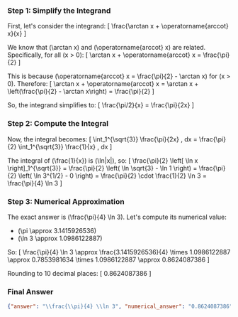 ### Step 1: Simplify the Integrand

First, let's consider the integrand:
\[
\frac{\arctan x + \operatorname{arccot} x}{x}
\]

We know that \(\arctan x\) and \(\operatorname{arccot} x\) are related. Specifically, for all \(x > 0\):
\[
\arctan x + \operatorname{arccot} x = \frac{\pi}{2}
\]

This is because \(\operatorname{arccot} x = \frac{\pi}{2} - \arctan x\) for \(x > 0\). Therefore:
\[
\arctan x + \operatorname{arccot} x = \arctan x + \left(\frac{\pi}{2} - \arctan x\right) = \frac{\pi}{2}
\]

So, the integrand simplifies to:
\[
\frac{\pi/2}{x} = \frac{\pi}{2x}
\]

### Step 2: Compute the Integral

Now, the integral becomes:
\[
\int_1^{\sqrt{3}} \frac{\pi}{2x} \, dx = \frac{\pi}{2} \int_1^{\sqrt{3}} \frac{1}{x} \, dx
\]

The integral of \(\frac{1}{x}\) is \(\ln|x|\), so:
\[
\frac{\pi}{2} \left[ \ln x \right]_1^{\sqrt{3}} = \frac{\pi}{2} \left( \ln \sqrt{3} - \ln 1 \right) = \frac{\pi}{2} \left( \ln 3^{1/2} - 0 \right) = \frac{\pi}{2} \cdot \frac{1}{2} \ln 3 = \frac{\pi}{4} \ln 3
\]

### Step 3: Numerical Approximation

The exact answer is \(\frac{\pi}{4} \ln 3\). Let's compute its numerical value:

- \(\pi \approx 3.1415926536\)
- \(\ln 3 \approx 1.0986122887\)

So:
\[
\frac{\pi}{4} \ln 3 \approx \frac{3.1415926536}{4} \times 1.0986122887 \approx 0.7853981634 \times 1.0986122887 \approx 0.8624087386
\]

Rounding to 10 decimal places:
\[
0.8624087386
\]

### Final Answer

```json
{"answer": "\\frac{\\pi}{4} \\ln 3", "numerical_answer": "0.8624087386"}
```